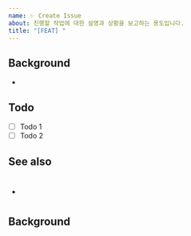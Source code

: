 ```yaml
---
name: ✨ Create Issue
about: 진행할 작업에 대한 설명과 상황을 보고하는 용도입니다.
title: "[FEAT] "
---
```


## Background
- 

## Todo
- [ ] Todo 1
- [ ] Todo 2

## See also
- #
## Background
